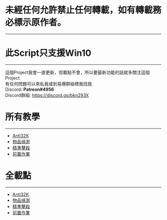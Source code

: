 # 未經任何允許禁止任何轉載，如有轉載務必標示原作者。
***
# 此Script只支援Win10  <br />
***
這個Project我會一直更新，但載點不會，所以要最新功能的話就多關注這個Project <br />
有任何問題可以來私我或到易爆群組標我找我 <br />
Discord: **Patreon#4956** <br />
Discord群組: https://discord.gg/bkn293X <br />

# 所有教學
***
* [Anti32K](https://youtu.be/mqV1nwAlfHY)
* [物品偵測](https://youtu.be/5kSUHpDZj2s)
* [精準擊殺](https://youtu.be/QrQrtezvaGU)
* [前置作業](https://youtu.be/zTs7hSTXCHA)

# 全載點
***
* [Anti32K](https://www.mediafire.com/file/0dsbvox2lw9n0vo/anti32k.mcpack/file)
* [物品偵測](https://www.mediafire.com/file/a7jqcol2tv824cc/SpawnItem.mcpack/file)
* [精準擊殺](https://www.mediafire.com/file/fqur8yp9omm76kc/KD.mcpack/file)
* [前置作業](https://www.mediafire.com/file/4q3593akakt30rs/Addon.mcpack/file)
